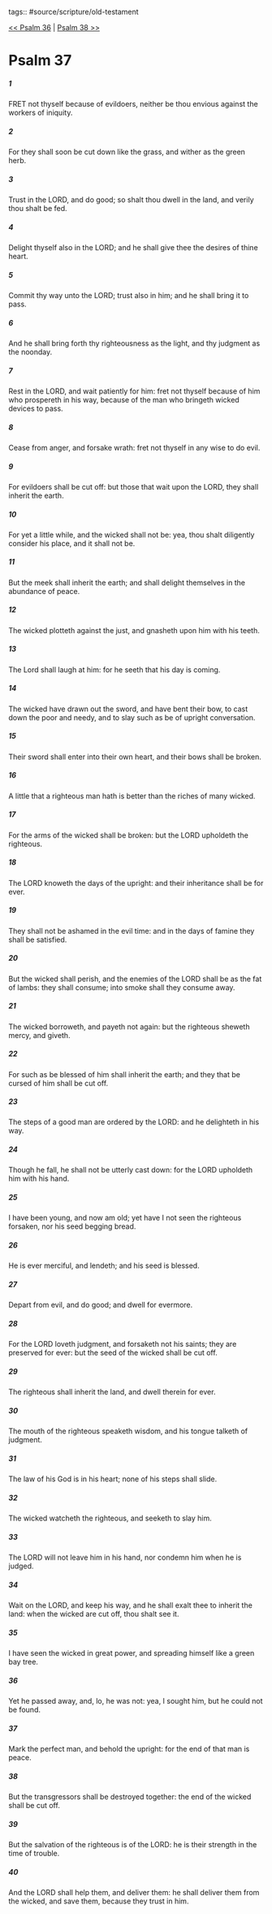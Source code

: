 tags:: #source/scripture/old-testament

[<< Psalm 36](source/scripture/old-testament/19_Psalms/Psalm_36.md) | [Psalm 38 >>](source/scripture/old-testament/19_Psalms/Psalm_38.md)

# Psalm 37

##### 1

FRET not thyself because of evildoers, neither be thou envious against the workers of iniquity.

##### 2

For they shall soon be cut down like the grass, and wither as the green herb.

##### 3

Trust in the LORD, and do good; so shalt thou dwell in the land, and verily thou shalt be fed.

##### 4

Delight thyself also in the LORD; and he shall give thee the desires of thine heart.

##### 5

Commit thy way unto the LORD; trust also in him; and he shall bring it to pass.

##### 6

And he shall bring forth thy righteousness as the light, and thy judgment as the noonday.

##### 7

Rest in the LORD, and wait patiently for him: fret not thyself because of him who prospereth in his way, because of the man who bringeth wicked devices to pass.

##### 8

Cease from anger, and forsake wrath: fret not thyself in any wise to do evil.

##### 9

For evildoers shall be cut off: but those that wait upon the LORD, they shall inherit the earth.

##### 10

For yet a little while, and the wicked shall not be: yea, thou shalt diligently consider his place, and it shall not be.

##### 11

But the meek shall inherit the earth; and shall delight themselves in the abundance of peace.

##### 12

The wicked plotteth against the just, and gnasheth upon him with his teeth.

##### 13

The Lord shall laugh at him: for he seeth that his day is coming.

##### 14

The wicked have drawn out the sword, and have bent their bow, to cast down the poor and needy, and to slay such as be of upright conversation.

##### 15

Their sword shall enter into their own heart, and their bows shall be broken.

##### 16

A little that a righteous man hath is better than the riches of many wicked.

##### 17

For the arms of the wicked shall be broken: but the LORD upholdeth the righteous.

##### 18

The LORD knoweth the days of the upright: and their inheritance shall be for ever.

##### 19

They shall not be ashamed in the evil time: and in the days of famine they shall be satisfied.

##### 20

But the wicked shall perish, and the enemies of the LORD shall be as the fat of lambs: they shall consume; into smoke shall they consume away.

##### 21

The wicked borroweth, and payeth not again: but the righteous sheweth mercy, and giveth.

##### 22

For such as be blessed of him shall inherit the earth; and they that be cursed of him shall be cut off.

##### 23

The steps of a good man are ordered by the LORD: and he delighteth in his way.

##### 24

Though he fall, he shall not be utterly cast down: for the LORD upholdeth him with his hand.

##### 25

I have been young, and now am old; yet have I not seen the righteous forsaken, nor his seed begging bread.

##### 26

He is ever merciful, and lendeth; and his seed is blessed.

##### 27

Depart from evil, and do good; and dwell for evermore.

##### 28

For the LORD loveth judgment, and forsaketh not his saints; they are preserved for ever: but the seed of the wicked shall be cut off.

##### 29

The righteous shall inherit the land, and dwell therein for ever.

##### 30

The mouth of the righteous speaketh wisdom, and his tongue talketh of judgment.

##### 31

The law of his God is in his heart; none of his steps shall slide.

##### 32

The wicked watcheth the righteous, and seeketh to slay him.

##### 33

The LORD will not leave him in his hand, nor condemn him when he is judged.

##### 34

Wait on the LORD, and keep his way, and he shall exalt thee to inherit the land: when the wicked are cut off, thou shalt see it.

##### 35

I have seen the wicked in great power, and spreading himself like a green bay tree.

##### 36

Yet he passed away, and, lo, he was not: yea, I sought him, but he could not be found.

##### 37

Mark the perfect man, and behold the upright: for the end of that man is peace.

##### 38

But the transgressors shall be destroyed together: the end of the wicked shall be cut off.

##### 39

But the salvation of the righteous is of the LORD: he is their strength in the time of trouble.

##### 40

And the LORD shall help them, and deliver them: he shall deliver them from the wicked, and save them, because they trust in him.
